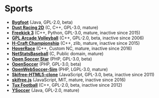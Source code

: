 [comment]: # (autogenerated content, do not edit)
# Sports

- **[Bygfoot](bygfoot.md)** (Java, GPL-2.0, beta)
- **[Dust Racing 2D](dust_racing_2d.md)** (C, C++, GPL-3.0, mature)
- **[Freekick 3](freekick_3.md)** (C++, Python, GPL-3.0, mature, inactive since 2015)
- **[GPL Arcade Volleyball](gpl_arcade_volleyball.md)** (C++, GPL-2.0, beta, inactive since 2006)
- **[H-Craft Championship](h-craft_championship.md)** (C++, zlib, mature, inactive since 2015)
- **[HoverRace](hoverrace.md)** (C++, Custom NC, mature, inactive since 2016)
- **[NetStatsBaseball](netstatsbaseball.md)** (C, Public domain, mature)
- **[Open Soccer Star](open_soccer_star.md)** (PHP, GPL-3.0, beta)
- **[OpenSoccer](opensoccer.md)** (PHP, GPL-3.0, beta)
- **[OpenWebSoccer-Sim](openwebsoccer-sim.md)** (PHP, LGPL-3.0, mature)
- **[Skifree-HTML5-clone](skifree-html5-clone.md)** (JavaScript, GPL-3.0, beta, inactive since 2011)
- **[skifree.js](skifreejs.md)** (JavaScript, MIT, mature, inactive since 2016)
- **[Tux Football](tux_football.md)** (C++, GPL-2.0, beta, inactive since 2012)
- **[YSoccer](ysoccer.md)** (Java, GPL-2.0, mature)